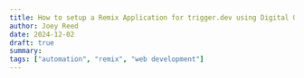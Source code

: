 ```yaml
---
title: How to setup a Remix Application for trigger.dev using Digital Ocean's App Platform
author: Joey Reed
date: 2024-12-02
draft: true
summary:  
tags: ["automation", "remix", "web development"]
---
```





